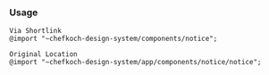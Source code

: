 ### Usage  
    
    Via Shortlink
    @import "~chefkoch-design-system/components/notice";
    
    Original Location
    @import "~chefkoch-design-system/app/components/notice/notice";
